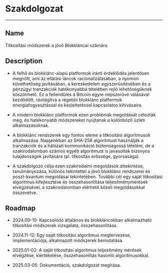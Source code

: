 # Szakdolgozat

***

## Name
Titkosítási módszerek a jövő Blokkláncai számára

## Description
- A felhő és blokklánc-alapú platformok iránti érdeklődés jelentősen megnőtt, ami az ellátási láncok racionalizálásában, a nyomon követhetőség javításában, a kereskedelem egyszerűsítésében és a pénzügyi tranzakciók hatékonyabbá tételében rejlő lehetőségüknek köszönhető. Ez a fellendülés a Bitcoin egyre népszerűvé válásával kezdődött, rávilágítva a régebbi blokklánc platformok energiafogyasztással és késleltetéssel kapcsolatos kihívásaira.


- A modern blokklánc platformok ezen problémák megoldását célozták meg, és hatékonyabb módszereket nyújtanak a különböző üzleti alkalmazásoknak.


- A blokklánc rendszerek egy fontos eleme a titkosítási algoritmusok alkalmazása. Napjainkban az SHA-256 algoritmust használják a tranzakciók és a hálózati kommunikáció biztonságossá tételére, de a szakirodalomban számos egyéb algoritmust is javasoltak bizonyos tulajdonságok javítására (pl. titkosítás erőssége, gyorsasága).


- A szakdolgozó célja ezen szakirodalmi megoldások áttekintése, tanulmányozása, különös tekintettel a jövő blokklánc rendszerei és poszt-kvantum megoldásai tekintetében. További cél egy saját titkosítási algoritmus kifejlesztése és összehasonlítása teljesítménymérések elvégzésével, a szakirodalomban elérhető közeli megoldásokkal összevetve.

## Roadmap
- 2024.09-10: Kapcsolódó általános és blokkláncokban alkalmazható titkosítási módszerek vizsgálata, összehasonlítása.


- 2024.11-12: Egy saját titkosítási algoritmus megtervezése, implementációja, alkalmazott módszerek bemutatása.


- 2025.01-02: A saját titkosítási algoritmus teljesítmény mérések elvégzése, kiértékelése, összehasonlítás hasonló algoritmusokkal.


- 2025.03-05: Dokumentáció, szakdolgozat megírása.
